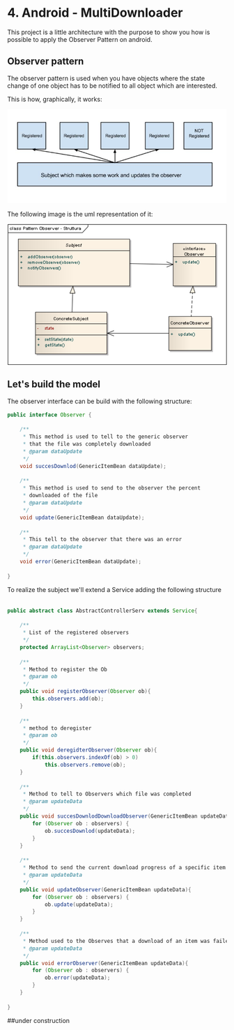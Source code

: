 # 4. Android - MultiDownloader

This project is a little architecture with the purpose to show you how is possible to apply the Observer Pattern on android.

## Observer pattern
The observer pattern is used when you have objects where the state change of one object has to be notified to all object which are interested.

This is how, graphically, it works:

![Component](art/pattern.png)

The following image is the uml representation of it:

![Component](art/pattern-observer-struttura.png)

## Let's build the model

The observer interface can be build with the following structure:

```java
public interface Observer {

	/**
	 * This method is used to tell to the generic observer
	 * that the file was completely downloaded
	 * @param dataUpdate
	 */
	void succesDownlod(GenericItemBean dataUpdate);

	/**
	 * This method is used to send to the observer the percent
	 * downloaded of the file
	 * @param dataUpdate
	 */
	void update(GenericItemBean dataUpdate);

	/**
	 * This tell to the observer that there was an error
	 * @param dataUpdate
	 */
	void error(GenericItemBean dataUpdate);

}
```
To realize the subject we'll extend a Service adding the following structure

```java

public abstract class AbstractControllerServ extends Service{

	/**
	 * List of the registered observers
	 */
	protected ArrayList<Observer> observers;

	/**
	 * Method to register the Ob
	 * @param ob
	 */
	public void registerObserver(Observer ob){
		this.observers.add(ob);
	}

	/**
	 * method to deregister
	 * @param ob
	 */
	public void deregidterObserver(Observer ob){
		if(this.observers.indexOf(ob) > 0)
			this.observers.remove(ob);
	}

	/**
	 * Method to tell to Observers which file was completed
	 * @param updateData
	 */
	public void succesDownlodDownloadObserver(GenericItemBean updateData){
		for (Observer ob : observers) {
			ob.succesDownlod(updateData);
		}
	}

	/**
	 * Method to send the current download progress of a specific item
	 * @param updateData
	 */
	public void updateObserver(GenericItemBean updateData){
		for (Observer ob : observers) {
			ob.update(updateData);
		}
	}

	/**
	 * Method used to the Observes that a download of an item was failed
	 * @param updateData
	 */
	public void errorObserver(GenericItemBean updateData){
		for (Observer ob : observers) {
			ob.error(updateData);
		}
	}

}


```

##under construction
